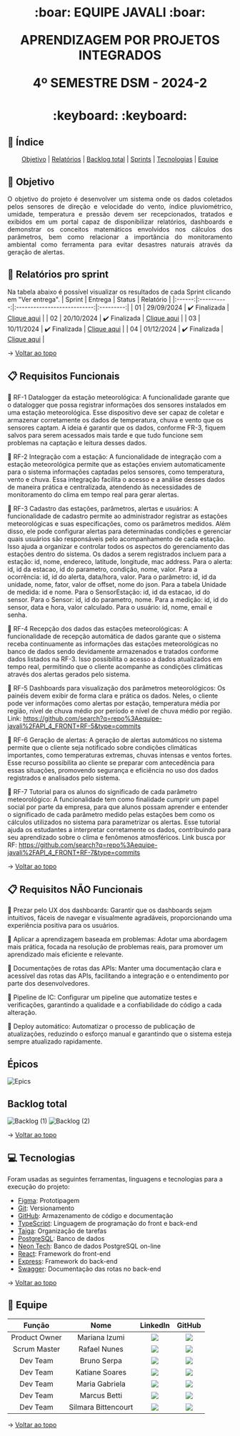 <span id="topo">
<h1 align='center'>
:boar: EQUIPE JAVALI :boar:

APRENDIZAGEM POR PROJETOS INTEGRADOS

4º SEMESTRE DSM - 2024-2
</h1>

<h1 align='center'> :keyboard:  :keyboard: </h1>

## :mag_right: Índice
<p align='center'>
    <a href="#objetivo">Objetivo</a> | 
    <a href="#relatorios">Relatórios</a> |
    <a href="#backlog">Backlog total</a> |
    <a href="#sprints">Sprints</a> |
    <a href="#tecnologias">Tecnologias</a> |
    <a href="#equipe">Equipe</a> 
</p>

<span id='objetivo'>

## :dart: Objetivo
<p align='justify'>
    O objetivo do projeto é desenvolver um sistema onde os dados coletados pelos sensores de direção e velocidade do vento, índice pluviométrico, umidade, temperatura e pressão devem ser recepcionados, tratados e exibidos em um portal capaz de disponibilizar relatórios, dashboards e demonstrar os conceitos matemáticos envolvidos nos cálculos dos parâmetros, bem como relacionar a importância do monitoramento ambiental como ferramenta para evitar desastres naturais através da geração de alertas.
</p>

<span id='relatorios'>

## :pushpin: Relatórios pro sprint
Na tabela abaixo é possível visualizar os resultados de cada Sprint clicando em "Ver entrega". 
| Sprint |  Entrega   |            Status           | Relatório |
|:------:|:----------:|:---------------------------:|:---------:|
| 01     | 29/09/2024 | ✔️ Finalizada | [Clique aqui](https://github.com/equipe-javali/API_4/tree/sprint1) |
| 02     | 20/10/2024 | ✔️ Finalizada | [Clique aqui](https://github.com/equipe-javali/API_4/tree/sprint2) |
| 03     | 10/11/2024 | ✔️ Finalizada | [Clique aqui](https://github.com/equipe-javali/API_4/tree/sprint3) |
| 04     | 01/12/2024 | ✔️ Finalizada | [Clique aqui](https://github.com/equipe-javali/API_4/tree/sprint4) |

→ [Voltar ao topo](#topo)

<span id='backlog'>

## :clipboard: Requisitos Funcionais
📌 RF-1 Datalogger da estação meteorológica: A funcionalidade garante que o datalogger que possa registrar informações dos sensores instalados em uma estação meteorológica. Esse dispositivo deve ser capaz de coletar e armazenar corretamente os dados de temperatura, chuva e vento que os sensores captam. A ideia é garantir que os dados, conforme FR-3, fiquem salvos para serem acessados mais tarde e que tudo funcione sem problemas na captação e leitura desses dados.

📌 RF-2 Integração com a estação: A funcionalidade de integração com a estação meteorológica permite que as estações enviem automaticamente para o sistema informações captadas pelos sensores, como temperatura, vento e chuva. Essa integração facilita o acesso e a análise desses dados de maneira prática e centralizada, atendendo às necessidades de monitoramento do clima em tempo real para gerar alertas.

📌 RF-3 Cadastro das estações, parâmetros, alertas e usuários: A funcionalidade de cadastro permite ao administrador registrar as estações meteorológicas e suas especificações, como os parâmetros medidos. Além disso, ele pode configurar alertas para determinadas condições e gerenciar quais usuários são responsáveis pelo acompanhamento de cada estação. Isso ajuda a organizar e controlar todos os aspectos do gerenciamento das estações dentro do sistema. Os dados a serem registrados incluem para a estação: id, nome, endereco, latitude, longitude, mac address. Para o alerta: id, id da estacao, id do parametro, condição, nome, valor. Para a ocorrência: id, id do alerta, data/hora, valor. Para o parâmetro: id, id da unidade, nome, fator, valor de offset, nome do json. Para a tabela Unidade de medida: id e nome. Para o SensorEstação: id, id da estacao, id do sensor. Para o Sensor: id, id do parametro, nome. Para a medição: id, id do sensor, data e hora, valor calculado. Para o usuário: id, nome, email e senha.

📌 RF-4 Recepção dos dados das estações meteorológicas: A funcionalidade de recepção automática de dados garante que o sistema receba continuamente as informações das estações meteorológicas no banco de dados sendo devidamente armazenados e tratados conforme dados listados na RF-3. Isso possibilita o acesso a dados atualizados em tempo real, permitindo que o cliente acompanhe as condições climáticas através dos alertas gerados pelo sistema.

📌 RF-5 Dashboards para visualização dos parâmetros meteorológicos: Os painéis devem exibir de forma clara e prática os dados. Neles, o cliente pode ver informações como alertas por estação, temperatura média por região, nível de chuva médio por período e nível de chuva médio por região.
Link: https://github.com/search?q=repo%3Aequipe-javali%2FAPI_4_FRONT+RF-5&type=commits

📌 RF-6 Geração de alertas: A geração de alertas automáticos no sistema permite que o cliente seja notificado sobre condições climáticas importantes, como temperaturas extremas, chuvas intensas e ventos fortes. Esse recurso possibilita ao cliente se preparar com antecedência para essas situações, promovendo segurança e eficiência no uso dos dados registrados e analisados pelo sistema.

📌 RF-7 Tutorial para os alunos do significado de cada parâmetro meteorológico: A funcionalidade tem como finalidade cumprir um papel social por parte da empresa, para que alunos possam aprender e entender o significado de cada parâmetro medido pelas estações bem como os cálculos utilizados no sistema para parametrizar os alertas. Esse tutorial ajuda os estudantes a interpretar corretamente os dados, contribuindo para seu aprendizado sobre o clima e fenômenos atmosféricos.
Link busca por RF: https://github.com/search?q=repo%3Aequipe-javali%2FAPI_4_FRONT+RF-7&type=commits

→ [Voltar ao topo](#topo)

## :clipboard: Requisitos NÃO Funcionais
:pushpin: Prezar pelo UX dos dashboards: Garantir que os dashboards sejam intuitivos, fáceis de navegar e visualmente agradáveis, proporcionando uma experiência positiva para os usuários.

:pushpin: Aplicar a aprendizagem baseada em problemas: Adotar uma abordagem mais prática, focada na resolução de problemas reais, para promover um aprendizado mais eficiente e relevante.

:pushpin: Documentações de rotas das APIs: Manter uma documentação clara e acessível das rotas das APIs, facilitando a integração e o entendimento por parte dos desenvolvedores.

:pushpin: Pipeline de IC: Configurar um pipeline que automatize testes e verificações, garantindo a qualidade e a confiabilidade do código a cada alteração.

:pushpin: Deploy automático: Automatizar o processo de publicação de atualizações, reduzindo o esforço manual e garantindo que o sistema esteja sempre atualizado rapidamente.     

##  Épicos

![Epics](https://github.com/user-attachments/assets/782d2656-6c56-4e8f-ba07-746c86d5b3f1)


## Backlog total

![Backlog (1)](https://github.com/user-attachments/assets/d7674e42-b66d-4d9f-a300-f99b4cc3d77d)
![Backlog (2)](https://github.com/user-attachments/assets/2a496729-353a-47b0-bb0d-6b657bc273c7)

→ [Voltar ao topo](#topo)



<span id='tecnologias'>

## 💻 Tecnologias
Foram usadas as seguintes ferramentas, linguagens e tecnologias para a execução do projeto:
- [Figma](https://www.figma.com): Prototipagem
- [Git](https://git-scm.com): Versionamento
- [GitHub](https://github.com/): Armazenamento de código e documentação
- [TypeScript](https://www.w3schools.com/js/default.asp): Linguagem de programação do front e back-end
- [Taiga](https://tree.taiga.io): Organização de tarefas
- [PostgreSQL](https://www.postgresql.org/): Banco de dados
- [Neon Tech](https://neon.tech): Banco de dados PostgreSQL on-line
- [React](https://pt-br.reactjs.org/): Framework do front-end
- [Express](https://expressjs.com): Framework do back-end
- [Swagger](https://swagger.io): Documentação das rotas no back-end

→ [Voltar ao topo](#topo)
<span id="equipe">

## :busts_in_silhouette: Equipe
|     Função    |         Nome        |                                                                                                    LinkedIn                                                                                                                             |                                                                                    GitHub                                                                                    |
| :-----------: | :-----------------: | :-------------------------------------------------------------------------------------------------------------------------------------------------------------------------------------------------------------------------------------: | :--------------------------------------------------------------------------------------------------------------------------------------------------------------------------: |
| Product Owner | Mariana Izumi       | <a href="https://www.linkedin.com/in/mariana-izumi-developer" target="_blank"> <img src="https://img.shields.io/badge/-LinkedIn-%230077B5?style=for-the-badge&logo=linkedin&logoColor=white" target="_blank">                           | <a href="https://github.com/MariMiks/" target="_blank"><img src="https://img.shields.io/badge/GitHub-100000?style=for-the-badge&logo=github&logoColor=white"></a>            |
| Scrum Master  | Rafael Nunes        | <a href="https://www.linkedin.com/in/rafael-nunes-silva" target="_blank"> <img src="https://img.shields.io/badge/-LinkedIn-%230077B5?style=for-the-badge&logo=linkedin&logoColor=white" target="_blank">                                | <a href="https://github.com/Rafael-Nunes-Silva" target="_blank"><img src="https://img.shields.io/badge/GitHub-100000?style=for-the-badge&logo=github&logoColor=white"></a>   |
| Dev Team      | Bruno Serpa         | <a href="https://www.linkedin.com/in/brunoserpa" target="_blank"> <img src="https://img.shields.io/badge/-LinkedIn-%230077B5?style=for-the-badge&logo=linkedin&logoColor=white" target="_blank">                                        | <a href="https://github.com/BrunoSerpa" target="_blank"><img src="https://img.shields.io/badge/GitHub-100000?style=for-the-badge&logo=github&logoColor=white"></a>           |
| Dev Team      | Katiane Soares      | <a href="https://www.linkedin.com/in/katiane-soares-4b8193245/" target="_blank"> <img src="https://img.shields.io/badge/-LinkedIn-%230077B5?style=for-the-badge&logo=linkedin&logoColor=white" target="_blank">                         | <a href="https://github.com/Katianefatec" target="_blank"><img src="https://img.shields.io/badge/GitHub-100000?style=for-the-badge&logo=github&logoColor=white"></a>         |
| Dev Team      | Maria Gabriela      | <a href="https://www.linkedin.com/in/gabrieia-mello-3819a9270/" target="_blank"> <img src="https://img.shields.io/badge/-LinkedIn-%230077B5?style=for-the-badge&logo=linkedin&logoColor=white" target="_blank">                         | <a href="https://github.com/MariaGabrielaMello" target="_blank"><img src="https://img.shields.io/badge/GitHub-100000?style=for-the-badge&logo=github&logoColor=white"></a>   |
| Dev Team      | Marcus Betti        | <a href="https://www.linkedin.com/in/marcus-betti-715b6614a/" target="_blank"> <img src="https://img.shields.io/badge/-LinkedIn-%230077B5?style=for-the-badge&logo=linkedin&logoColor=white" target="_blank">                           | <a href="https://github.com/marcusvbe"><img src="https://img.shields.io/badge/GitHub-100000?style=for-the-badge&logo=github&logoColor=white"></a>                            |
| Dev Team      | Silmara Bittencourt | <a href="https://www.linkedin.com/in/silmara-in%C3%AAs-bittencourt-da-costa-243478214/" target="_blank"> <img src="https://img.shields.io/badge/-LinkedIn-%230077B5?style=for-the-badge&logo=linkedin&logoColor=white" target="_blank"> | <a href="https://github.com/SBittencourt"><img src="https://img.shields.io/badge/GitHub-100000?style=for-the-badge&logo=github&logoColor=white"></a>                         |

→ [Voltar ao topo](#topo)
